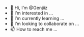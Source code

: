 - 👋 Hi, I’m @Genjiiz
- 👀 I’m interested in ...
- 🌱 I’m currently learning ...
- 💞️ I’m looking to collaborate on ...
- 📫 How to reach me ...

<!---
Genjiiz/Genjiiz is a ✨ special ✨ repository because its `README.md` (this file) appears on your GitHub profile.
You can click the Preview link to take a look at your changes.
--->
